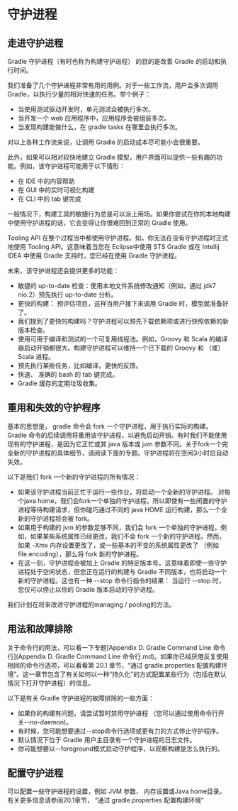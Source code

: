 # 守护进程

## 走进守护进程

Gradle 守护进程（有时也称为构建守护进程） 的目的是改善 Gradle 的启动和执行时间。

我们准备了几个守护进程非常有用的用例。对于一些工作流，用户会多次调用 Gradle，以执行少量的相对快速的任务。举个例子：

- 当使用测试驱动开发时，单元测试会被执行多次。
- 当开发一个 web 应用程序中，应用程序会被组装多次。
- 当发现构建能做什么，在 gradle tasks 在哪里会执行多次。

对以上各种工作流来说，让调用 Gradle 的启动成本尽可能小会很重要。

此外，如果可以相对较快地建立 Gradle 模型，用户界面可以提供一些有趣的功能。例如，该守护进程可能用于以下情形：

- 在 IDE 中的内容帮助
- 在 GUI 中的实时可视化构建
- 在 CLI 中的 tab 键完成

一般情况下，构建工具的敏捷行为总是可以派上用场。如果你尝试在你的本地构建中使用守护进程的话，它会变得让你很难回到正常的 Gradle 使用。

Tooling API 在整个过程当中都使用守护进程。如，你无法在没有守护进程时正式地使用 Tooling API。这意味着当您在 Eclipse中使用 STS Gradle 或在 Intellij IDEA 中使用 Gradle 支持时，您已经在使用 Gradle 守护进程。

未来，该守护进程还会提供更多的功能：

- 敏捷的 up-to-date 检查：使用本地文件系统修改通知（例如，通过 jdk7 nio.2）预先执行 up-to-date 分析。
- 更快的构建： 预评估项目，这样当用户接下来调用 Gradle 时，模型就准备好了。
- 我们提到了更快的构建吗？守护进程可以预先下载依赖项或进行快照依赖的新版本检查。
- 使用可用于编译和测试的一个可复用线程池。例如，Groovy 和 Scala 的编译器启动开销都很大。构建守护进程可以维持一个已下载的 Groovy 和 （或） Scala 进程。
- 预先执行某些任务，比如编译。更快的反馈。
- 快速、 准确的 bash 的 tab 键完成。
- Gradle 缓存的定期垃圾收集。

## 重用和失效的守护程序

基本的思想是， gradle 命令会 fork 一个守护进程，用于执行实际的构建。Gradle 命令的后续调用将重用该守护进程，以避免启动开销。有时我们不能使用现有的守护进程，是因为它正忙或其 java 版本或 jvm 参数不同。关于fork一个完全新的守护进程的具体细节，请阅读下面的专题。守护进程将在空闲3小时后自动失效。

以下是我们 fork 一个新的守护进程的所有情况：

- 如果该守护进程当前正忙于运行一些作业，将启动一个全新的守护进程。
对每个java home，我们会fork一个单独的守护进程。所以即使有一些闲置的守护进程等待构建请求，但你碰巧通过不同的 java HOME 运行构建，那么一个全新的守护进程将会被 fork。
- 如果用于构建的 jvm 的参数足够不同，我们会 fork 一个单独的守护进程。例如，如果某些系统属性已经更改，我们不会 fork 一个新的守护进程。然而，如果 -Xmx 内存设置更改了，或一些基本的不变的系统属性更改了 （例如 file.encoding），那么将 fork 新的守护进程。
- 在这一刻，守护进程会被加上 Gradle 的特定版本号。这意味着即使一些守护进程处于空闲状态，但您正在运行的构建与 Gradle 不同版本，也将启动一个新的守护进程。这也有一种 --stop 命令行指令的结果： 当运行 --stop 时，您仅可以停止以你的 Gradle 版本启动的守护进程。

我们计划在将来改进守护进程的managing / pooling的方法。

## 用法和故障排除

关于命令行的用法，可以看一下专题[Appendix D. Gradle Command Line 命令行](Appendix D. Gradle Command Line 命令行.md)。如果你已经厌倦反复使用相同的命令行选项，可以看看第 20.1 章节，“通过 gradle.properties 配置构建环境”。这一章节包含了有关如何以一种“持久化”的方式配置某些行为（包括在默认情况下打开守护进程）的信息。

以下是有关 Gradle 守护进程的故障排除的一些方面：

- 如果你的构建有问题，请尝试暂时禁用守护进程 （您可以通过使用命令行开关--no-daemon)。
- 有时候，您可能想要通过--stop命令行选项或更有力的方式停止守护程序。
- 默认情况下位于 Gradle 用户主目录有一个守护进程的日志文件。
- 你可能想要以--foreground模式启动守护程序，以观察构建是怎么执行的。

## 配置守护进程

可以配置一些守护进程的设置，例如 JVM 参数、 内存设置或Java home目录。有关更多信息请参阅20.1章节， “通过 gradle.properties 配置构建环境”